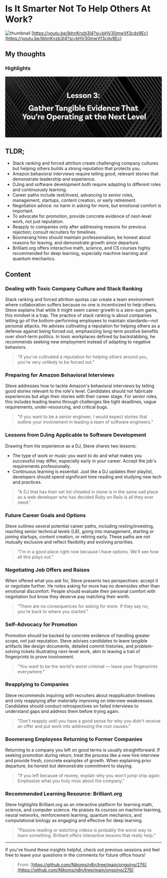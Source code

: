 # Is It Smarter Not To Help Others At Work?
![thumbnail](https://i.ytimg.com/vi/lbhnKnzb3I4/maxresdefault.jpg)
[https://youtu.be/lbhnKnzb3I4?si=bHV30mwVf3cdv9Ec](https://youtu.be/lbhnKnzb3I4?si=bHV30mwVf3cdv9Ec)

## My thoughts

 
### Highlights

![2025-08-15T10:55:52.646+02:00----no-caption.jpg](https://github.com/Nikoms/n8n/blob/main/ongoing/276/photos/2025-08-15T10:55:52.646%2B02:00----no-caption.jpg)

## TLDR;
- Stack ranking and forced attrition create challenging company cultures but helping others builds a strong reputation that protects you.
- Amazon behavioral interviews require telling good, relevant stories that demonstrate leadership and experience.
- DJing and software development both require adapting to different roles and continuously learning.
- Career paths include rest/invest, advancing to senior roles, management, startups, content creation, or early retirement.
- Negotiation advice: no harm in asking for more, but emotional comfort is important.
- To advocate for promotion, provide concrete evidence of next-level work, not just reputation.
- Reapply to companies only after addressing reasons for previous rejection; consult recruiters for timelines.
- Boomerang hires should maintain professionalism, be honest about reasons for leaving, and demonstrate growth since departure.
- Brilliant.org offers interactive math, science, and CS courses highly recommended for deep learning, especially machine learning and quantum mechanics.



## Content

### Dealing with Toxic Company Culture and Stack Ranking
Stack ranking and forced attrition quotas can create a team environment where collaboration suffers because no one is incentivized to help others. Steve explains that while it might seem career growth is a zero-sum game, this mindset is a trap. The practice of stack ranking is about companies letting go of the bottom-performing employees to maintain standards—not personal attacks. He advises cultivating a reputation for helping others as a defense against being forced out, emphasizing long-term positive benefits over short-term politics. In toxic workplaces defined by backstabbing, he recommends seeking new employment instead of adapting to negative behaviors.

> "If you've cultivated a reputation for helping others around you, you're very unlikely to be forced out."

### Preparing for Amazon Behavioral Interviews
Steve addresses how to tackle Amazon's behavioral interviews by telling good stories relevant to the role's level. Candidates should not fabricate experiences but align their stories with their career stage. For senior roles, this includes leading teams through challenges like tight deadlines, vague requirements, under-resourcing, and critical bugs.

> "If you want to be a senior engineer, I would expect stories that outline your involvement in leading a team of software engineers."

### Lessons from DJing Applicable to Software Development
Drawing from his experience as a DJ, Steve shares two lessons:
- The type of work or music you want to do and what makes you successful may differ, especially early in your career. Accept the job's requirements professionally.
- Continuous learning is essential. Just like a DJ updates their playlist, developers should spend significant time reading and studying new tech and practices.

> "A DJ that has their set list chiseled in stone is in the same sad place as a web developer who has decided Ruby on Rails is all they ever need."

### Future Career Goals and Options
Steve outlines several potential career paths, including resting/investing, reaching senior technical levels (L8), going into management, starting or joining startups, content creation, or retiring early. These paths are not mutually exclusive and reflect flexibility and evolving priorities.

> "I'm in a good place right now because I have options. We'll see how all this plays out."

### Negotiating Job Offers and Raises
When offered what you ask for, Steve presents two perspectives: accept it or negotiate further. He notes asking for more has no downsides other than emotional discomfort. People should evaluate their personal comfort with negotiation but know they deserve pay matching their worth.

> "There are no consequences for asking for more. If they say no, you're back to where you started."

### Self-Advocacy for Promotion
Promotion should be backed by concrete evidence of handling greater scope, not just reputation. Steve advises candidates to leave tangible artifacts like design documents, detailed commit histories, and problem-solving tickets illustrating next-level work, akin to leaving a trail of fingerprints to prove involvement.

> "You want to be the world's worst criminal — leave your fingerprints everywhere."

### Reapplying to Companies
Steve recommends inquiring with recruiters about reapplication timelines and only reapplying after materially improving on interview weaknesses. Candidates should conduct retrospectives on failed interviews to understand gaps and address them before trying again.

> "Don't reapply until you have a good sense for why you didn't receive an offer and put work into addressing the root causes."

### Boomerang Employees Returning to Former Companies
Returning to a company you left on good terms is usually straightforward. If seeking promotion during return, treat the process like a new hire interview and provide fresh, concrete examples of growth. When explaining prior departure, be honest but demonstrate commitment to staying.

> "If you left because of money, explain why you won’t jump ship again. Emphasize what you truly miss about the company."

### Recommended Learning Resource: Brilliant.org
Steve highlights Brilliant.org as an interactive platform for learning math, science, and computer science. He praises its courses on machine learning, neural networks, reinforcement learning, quantum mechanics, and computational biology as engaging and effective for deep learning.

> "Passive reading or watching videos is probably the worst way to learn something. Brilliant offers interactive lessons that really help."

---

If you've found these insights helpful, check out previous sessions and feel free to leave your questions in the comments for future office hours!




> From: [https://github.com/Nikoms/n8n/tree/main/ongoing/276](https://github.com/Nikoms/n8n/tree/main/ongoing/276)